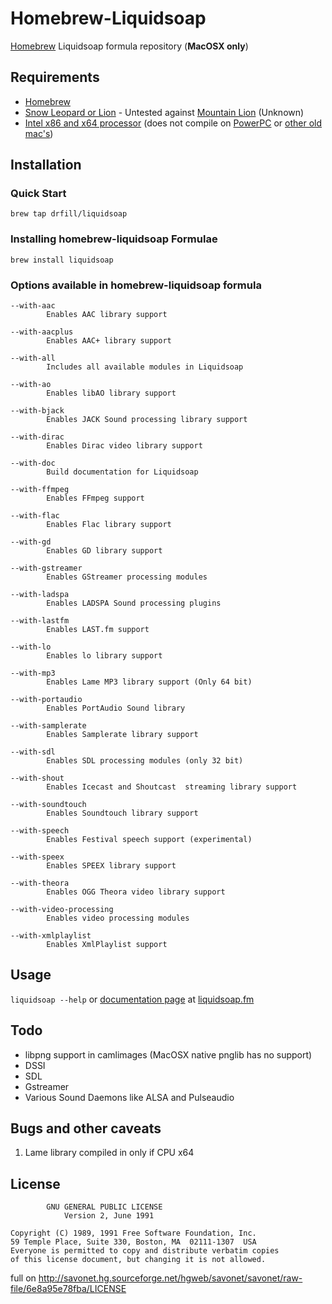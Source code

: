 # Homebrew-Liquidsoap

[Homebrew][homebrewhome] Liquidsoap formula repository (**MacOSX only**)

## Requirements

* [Homebrew][homebrew]
* [Snow Leopard or Lion][apple] - Untested against [Mountain Lion][mountainlion] (Unknown)
* [Intel x86 and x64 processor][intel] (does not compile on [PowerPC][ppc] or [other old mac's][oldmacs])

## Installation

### Quick Start

`brew tap drfill/liquidsoap`

### Installing homebrew-liquidsoap Formulae

`brew install liquidsoap`

### Options available in homebrew-liquidsoap formula

    --with-aac
            Enables AAC library support

    --with-aacplus
            Enables AAC+ library support

    --with-all
            Includes all available modules in Liquidsoap

    --with-ao
            Enables libAO library support

    --with-bjack
            Enables JACK Sound processing library support

    --with-dirac
            Enables Dirac video library support

    --with-doc
            Build documentation for Liquidsoap

    --with-ffmpeg
            Enables FFmpeg support

    --with-flac
            Enables Flac library support

    --with-gd
            Enables GD library support

    --with-gstreamer
            Enables GStreamer processing modules

    --with-ladspa
            Enables LADSPA Sound processing plugins

    --with-lastfm
            Enables LAST.fm support

    --with-lo
            Enables lo library support

    --with-mp3
            Enables Lame MP3 library support (Only 64 bit)

    --with-portaudio
            Enables PortAudio Sound library

    --with-samplerate
            Enables Samplerate library support

    --with-sdl
            Enables SDL processing modules (only 32 bit)

    --with-shout
            Enables Icecast and Shoutcast  streaming library support

    --with-soundtouch
            Enables Soundtouch library support

    --with-speech
            Enables Festival speech support (experimental)

    --with-speex
            Enables SPEEX library support

    --with-theora
            Enables OGG Theora video library support

    --with-video-processing
            Enables video processing modules

    --with-xmlplaylist
            Enables XmlPlaylist support

## Usage

`liquidsoap --help` or [documentation page][docs] at [liquidsoap.fm](http://liquidsoap.fm)

## Todo

* libpng support in camlimages (MacOSX native pnglib has no support)
* DSSI
* SDL
* Gstreamer
* Various Sound Daemons like ALSA and Pulseaudio

## Bugs and other caveats

1. Lame library compiled in only if CPU x64

## License

			GNU GENERAL PUBLIC LICENSE
				Version 2, June 1991
			
	Copyright (C) 1989, 1991 Free Software Foundation, Inc.
	59 Temple Place, Suite 330, Boston, MA  02111-1307  USA
	Everyone is permitted to copy and distribute verbatim copies
	of this license document, but changing it is not allowed.

full on http://savonet.hg.sourceforge.net/hgweb/savonet/savonet/raw-file/6e8a95e78fba/LICENSE


[homebrewhome]:http://mxcl.github.com/homebrew/
[homebrew]:https://github.com/mxcl/homebrew/wiki/installation
[mountainlion]:http://www.apple.com/macosx/mountain-lion/
[apple]:http://apple.com
[intel]:http://intel.com
[ppc]:https://www-01.ibm.com/chips/techlib/techlib.nsf/products/PowerPC
[oldmacs]:http://myoldmac.net/cgi-data/gal/index.php
[docs]:http://liquidsoap.fm/doc-1.0.0/documentation.html